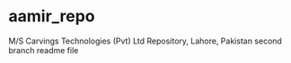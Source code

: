 # aamir_repo
M/S Carvings Technologies (Pvt) Ltd Repository, Lahore, Pakistan
second branch readme file
